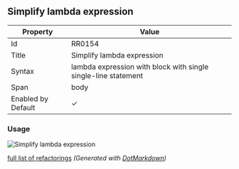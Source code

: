 ## Simplify lambda expression

| Property           | Value                                                           |
| ------------------ | --------------------------------------------------------------- |
| Id                 | RR0154                                                          |
| Title              | Simplify lambda expression                                      |
| Syntax             | lambda expression with block with single single\-line statement |
| Span               | body                                                            |
| Enabled by Default | &#x2713;                                                        |

### Usage

![Simplify lambda expression](../../images/refactorings/SimplifyLambdaExpression.png)

[full list of refactorings](Refactorings.md)
*\(Generated with [DotMarkdown](http://github.com/JosefPihrt/DotMarkdown)\)*